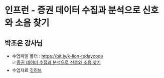 # 인프런 - 증권 데이터 수집과 분석으로 신호와 소음 찾기
## 박조은 강사님
* 수업파일 폴더 : <https://bit.ly/k-lion-todaycode>
\
📈[증권 데이터 수집과 분석으로 신호와 소음 찾기](https://inf.run/M2vF)
* 수업자료 [깃허브](https://github.com/corazzon/finance-data-analysis)
